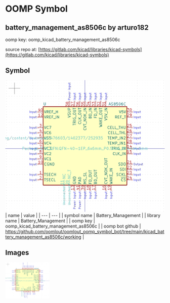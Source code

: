 # OOMP Symbol  
## battery_management_as8506c  by arturo182  
  
oomp key: oomp_kicad_battery_management_as8506c  
  
source repo at: [https://gitlab.com/kicad/libraries/kicad-symbols](https://gitlab.com/kicad/libraries/kicad-symbols)  
## Symbol  
  
[![working.png](working_600.png)](working.png)  
| name | value | 
| --- | --- | 
| symbol name | Battery_Management | 
| library name | Battery_Management | 
| oomp key | oomp_kicad_battery_management_as8506c | 
| oomp bot github | https://github.com/oomlout/oomlout_oomp_symbol_bot/tree/main/kicad_battery_management_as8506c/working | 
## Images  
  
[![working.png](working_140.png)](working.png)  
